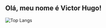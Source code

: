 ## Olá, meu nome é Victor Hugo!

![Top Langs](https://github-readme-stats.vercel.app/api/top-langs/?username=reiteer&hide=javascript,css,scss,html&theme=tokyonight)


